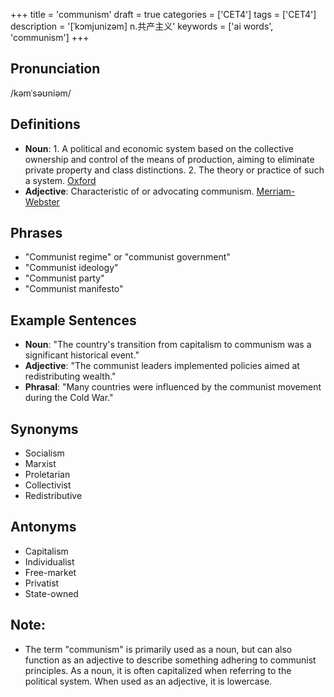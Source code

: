 +++
title = 'communism'
draft = true
categories = ['CET4']
tags = ['CET4']
description = '[ˈkɔmjunizəm] n.共产主义'
keywords = ['ai words', 'communism']
+++

## Pronunciation
/kəmˈsəʊniəm/

## Definitions
- **Noun**: 1. A political and economic system based on the collective ownership and control of the means of production, aiming to eliminate private property and class distinctions. 2. The theory or practice of such a system. [Oxford](https://en.oxforddictionaries.com/definition/communism)
- **Adjective**: Characteristic of or advocating communism. [Merriam-Webster](https://www.merriam-webster.com/dictionary/communist)

## Phrases
- "Communist regime" or "communist government"
- "Communist ideology"
- "Communist party"
- "Communist manifesto"

## Example Sentences
- **Noun**: "The country's transition from capitalism to communism was a significant historical event."
- **Adjective**: "The communist leaders implemented policies aimed at redistributing wealth."
- **Phrasal**: "Many countries were influenced by the communist movement during the Cold War."

## Synonyms
- Socialism
- Marxist
- Proletarian
- Collectivist
- Redistributive

## Antonyms
- Capitalism
- Individualist
- Free-market
- Privatist
- State-owned

## Note:
- The term "communism" is primarily used as a noun, but can also function as an adjective to describe something adhering to communist principles. As a noun, it is often capitalized when referring to the political system. When used as an adjective, it is lowercase.
